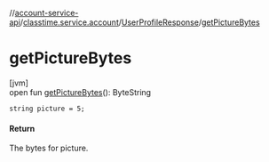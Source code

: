 //[account-service-api](../../../index.md)/[classtime.service.account](../index.md)/[UserProfileResponse](index.md)/[getPictureBytes](get-picture-bytes.md)

# getPictureBytes

[jvm]\
open fun [getPictureBytes](get-picture-bytes.md)(): ByteString

`string picture = 5;`

#### Return

The bytes for picture.
